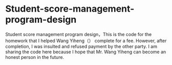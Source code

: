 # Student-score-management-program-design
Student score management program design，This is the code for the homework that I helped Wang Yiheng（） complete for a fee. However, after completion, I was insulted and refused payment by the other party. I am sharing the code here because I hope that Mr. Wang Yiheng can become an honest person in the future.
